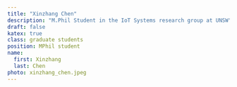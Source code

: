 ```yaml
---
title: "Xinzhang Chen"
description: "M.Phil Student in the IoT Systems research group at UNSW"
draft: false
katex: true
class: graduate students
position: MPhil student
name: 
  first: Xinzhang
  last: Chen
photo: xinzhang_chen.jpeg
---
```

